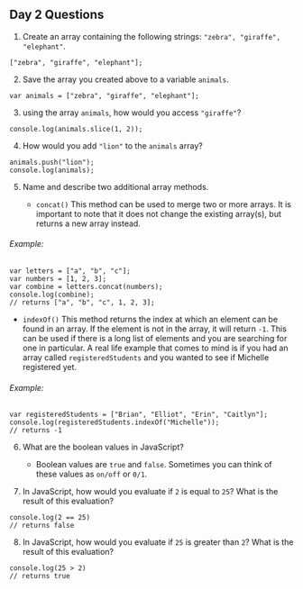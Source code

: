 ## Day 2 Questions

1. Create an array containing the following strings: `"zebra", "giraffe", "elephant"`.
```
["zebra", "giraffe", "elephant"];
```

2. Save the array you created above to a variable `animals`.
```
var animals = ["zebra", "giraffe", "elephant"];
```

3. using the array `animals`, how would you access `"giraffe"`?
```
console.log(animals.slice(1, 2));
```

4. How would you add `"lion"` to the `animals` array?
```
animals.push("lion");
console.log(animals);
```

5. Name and describe two additional array methods.

   * `concat()`
This method can be used to merge two or more arrays.  It is important to note that it does not change the existing array(s), but returns a new array instead.
###### Example:
```
var letters = ["a", "b", "c"];
var numbers = [1, 2, 3];
var combine = letters.concat(numbers);
console.log(combine);
// returns ["a", "b", "c", 1, 2, 3];
```
   * `indexOf()`
This method returns the index at which an element can be found in an array.  If the element is not in the array, it will return `-1`.  This can be used if there is a long list of elements and you are searching for one in particular.  A real life example that comes to mind is if you had an array called `registeredStudents` and you wanted to see if Michelle registered yet.
###### Example:
```
var registeredStudents = ["Brian", "Elliot", "Erin", "Caitlyn"];
console.log(registeredStudents.indexOf("Michelle"));
// returns -1
```

6. What are the boolean values in JavaScript?

   * Boolean values are `true` and `false`.  Sometimes you can think of these values as `on/off` or `0/1`.


7. In JavaScript, how would you evaluate if `2` is equal to `25`? What is the result of this evaluation?

  ```
  console.log(2 == 25)
  // returns false
  ```

8. In JavaScript, how would you evaluate if `25` is greater than `2`? What is the result of this evaluation?

  ```
  console.log(25 > 2)
  // returns true
  ```
